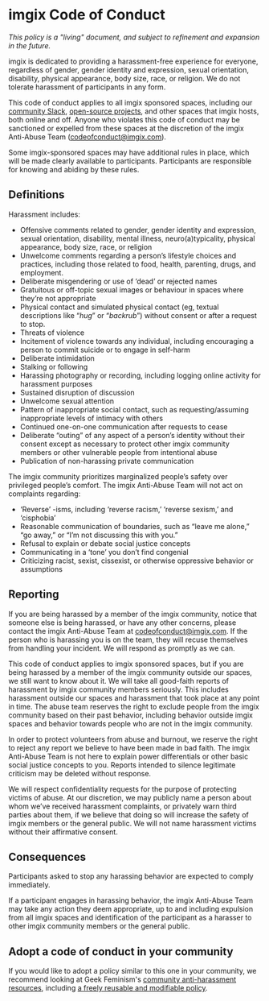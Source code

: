 # imgix Code of Conduct

*This policy is a "living" document, and subject to refinement and expansion in the future.*

imgix is dedicated to providing a harassment-free experience for everyone, regardless of gender, gender identity and expression, sexual orientation, disability, physical appearance, body size, race, or religion. We do not tolerate harassment of participants in any form.

This code of conduct applies to all imgix sponsored spaces, including our [community Slack](http://slack.imgix.com), [open-source projects](https://github.com/imgix), and other spaces that imgix hosts, both online and off. Anyone who violates this code of conduct may be sanctioned or expelled from these spaces at the discretion of the imgix Anti-Abuse Team (<codeofconduct@imgix.com>).

Some imgix-sponsored spaces may have additional rules in place, which will be made clearly available to participants. Participants are responsible for knowing and abiding by these rules.


## Definitions

Harassment includes:

* Offensive comments related to gender, gender identity and expression, sexual orientation, disability, mental illness, neuro(a)typicality, physical appearance, body size, race, or religion
* Unwelcome comments regarding a person’s lifestyle choices and practices, including those related to food, health, parenting, drugs, and employment.
* Deliberate misgendering or use of ‘dead’ or rejected names
* Gratuitous or off-topic sexual images or behaviour  in spaces where they’re not appropriate
* Physical contact and simulated physical contact (eg, textual descriptions like “*hug*” or “*backrub*”) without consent or after a request to stop.
* Threats of violence
* Incitement of violence towards any individual, including encouraging a person to commit suicide or to engage in self-harm
* Deliberate intimidation
* Stalking or following
* Harassing photography or recording, including logging online activity for harassment purposes
* Sustained disruption of discussion
* Unwelcome sexual attention
* Pattern of inappropriate social contact, such as requesting/assuming inappropriate levels of intimacy with others
* Continued one-on-one communication after requests to cease
* Deliberate “outing” of any aspect of a person’s identity without their consent except as necessary to protect other imgix community members or other vulnerable people from intentional abuse
* Publication of non-harassing private communication

The imgix community prioritizes marginalized people’s safety over privileged people’s comfort. The imgix Anti-Abuse Team will not act on complaints regarding:

* ‘Reverse’ -isms, including ‘reverse racism,’ ‘reverse sexism,’ and ‘cisphobia’
* Reasonable communication of boundaries, such as “leave me alone,” “go away,” or “I’m not discussing this with you.”
* Refusal to explain or debate social justice concepts
* Communicating in a ‘tone’ you don’t find congenial
* Criticizing racist, sexist, cissexist, or otherwise oppressive behavior or assumptions


## Reporting

If you are being harassed by a member of the imgix community, notice that someone else is being harassed, or have any other concerns, please contact the imgix Anti-Abuse Team at <codeofconduct@imgix.com>. If the person who is harassing you is on the team, they will recuse themselves from handling your incident. We will respond as promptly as we can.

This code of conduct applies to imgix sponsored spaces, but if you are being harassed by a member of the imgix community outside our spaces, we still want to know about it. We will take all good-faith reports of harassment by imgix community members seriously. This includes harassment outside our spaces and harassment that took place at any point in time. The abuse team reserves the right to exclude people from the imgix community based on their past behavior, including behavior outside imgix spaces and behavior towards people who are not in the imgix community.

In order to protect volunteers from abuse and burnout, we reserve the right to reject any report we believe to have been made in bad faith. The imgix Anti-Abuse Team is not here to explain power differentials or other basic social justice concepts to you. Reports intended to silence legitimate criticism may be deleted without response.

We will respect confidentiality requests for the purpose of protecting victims of abuse. At our discretion, we may publicly name a person about whom we’ve received harassment complaints, or privately warn third parties about them, if we believe that doing so will increase the safety of imgix members or the general public. We will not name harassment victims without their affirmative consent.


## Consequences

Participants asked to stop any harassing behavior are expected to comply immediately.

If a participant engages in harassing behavior, the imgix Anti-Abuse Team may take any action they deem appropriate, up to and including expulsion from all imgix spaces and identification of the participant as a harasser to other imgix community members or the general public.


## Adopt a code of conduct in your community

If you would like to adopt a policy similar to this one in your community, we recommend looking at Geek Feminism's [community anti-harassment resources](http://geekfeminism.wikia.com/wiki/Community_anti-harassment), including [a freely reusable and modifiable policy](http://geekfeminism.wikia.com/wiki/Community_anti-harassment/Policy).
